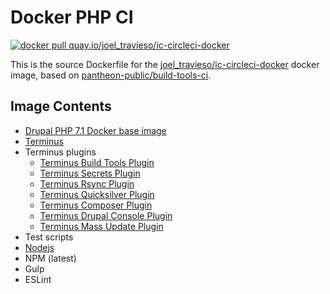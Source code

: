 # Docker PHP CI

[![docker pull quay.io/joel_travieso/ic-circleci-docker](https://img.shields.io/badge/image-quay-blue.svg)](https://quay.io/repository/joel_travieso/ic-circleci-docker)

This is the source Dockerfile for the [joel_travieso/ic-circleci-docker](https://quay.io/repository/joel_travieso/ic-circleci-docker) docker image, based on [pantheon-public/build-tools-ci](https://quay.io/repository/pantheon-public/build-tools-ci).

## Image Contents

- [Drupal PHP 7.1 Docker base image](https://github.com/drupal-docker/php/tree/master/7.1)
- [Terminus](https://github.com/pantheon-systems/terminus)
- Terminus plugins
  - [Terminus Build Tools Plugin](https://github.com/pantheon-systems/terminus-build-tools-plugin)
  - [Terminus Secrets Plugin](https://github.com/pantheon-systems/terminus-secrets-plugin)
  - [Terminus Rsync Plugin](https://github.com/pantheon-systems/terminus-rsync)
  - [Terminus Quicksilver Plugin](https://github.com/pantheon-systems/terminus-quicksilver-plugin)
  - [Terminus Composer Plugin](https://github.com/pantheon-systems/terminus-composer-plugin)
  - [Terminus Drupal Console Plugin](https://github.com/pantheon-systems/terminus-drupal-console-plugin)
  - [Terminus Mass Update Plugin](https://github.com/pantheon-systems/terminus-mass-update)
- Test scripts
- [Nodejs](http://nodejs.org/dist/v6.1.0/node-v6.1.0-linux-x64.tar.gz)
- NPM (latest)
- Gulp
- ESLint
